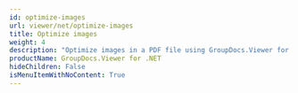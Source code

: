 ```yaml
---
id: optimize-images
url: viewer/net/optimize-images
title: Optimize images
weight: 4
description: "Optimize images in a PDF file using GroupDocs.Viewer for .NET (C#)"
productName: GroupDocs.Viewer for .NET
hideChildren: False
isMenuItemWithNoContent: True
---
```


